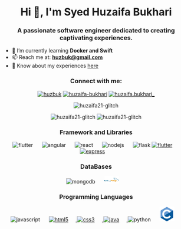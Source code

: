 <h1 align="center">Hi 👋, I'm Syed Huzaifa Bukhari</h1>
<h3 align="center">A passionate software engineer dedicated to creating captivating experiences.</h3>

- 🌱 I’m currently learning **Docker and Swift**
- 📫 Reach me at: **huzbuk@gmail.com**
- 📄 Know about my experiences [here](https://drive.google.com/file/d/1viUUdZaDYKFwxr95L0Fu_jbS5GQfL7T2/view?usp=sharing)

<h3 align="center">Connect with me:</h3>
<p align="center">
<a href="https://twitter.com/huzbuk" target="blank"><img src="https://camo.githubusercontent.com/7694fa33648292decffa4de3ee358b0f2275060be2698b00f50e9a3c466bdbe3/68747470733a2f2f696d672e69636f6e73382e636f6d2f666c75656e742f34382f3030303030302f74776974746572782e706e67" alt="huzbuk" height="50" width="50" /></a>
<a href="https://www.linkedin.com/in/huzaifa-bukhari-link/" target="blank"><img src="https://camo.githubusercontent.com/079dafc621fa1418fccb5ce2cf7391407001146e431513f1e8595e0d85979939/68747470733a2f2f696d672e69636f6e73382e636f6d2f666c75656e742f34382f3030303030302f6c696e6b6564696e2e706e67" alt="huzaifa-bukhari" height="50" width="50" /></a>
<a href="https://instagram.com/huzaifa.bukhari_" target="blank"><img src="https://camo.githubusercontent.com/2c44e77627ba3dfe6562bf98fb87a6d591b790c75ecfa3a9f02a34ed7e3cc61f/68747470733a2f2f696d672e69636f6e73382e636f6d2f666c75656e742f34382f3030303030302f696e7374616772616d2d6e65772e706e67" alt="huzaifa.bukhari_" height="50" width="50" /></a>
</p>
<p align="center">
  <img src="https://github-readme-stats.vercel.app/api/top-langs?username=huzaifa21-glitch&show_icons=true&locale=en&layout=compact" alt="huzaifa21-glitch" />
  </p>
  
  <p align="center">
  <img src="https://github-readme-streak-stats.herokuapp.com/?user=huzaifa21-glitch&" alt="huzaifa21-glitch" />
  <img src="https://github-readme-stats.vercel.app/api?username=huzaifa21-glitch&show_icons=true&locale=en" alt="huzaifa21-glitch" />
  </p>

<h3 align="center">Framework and Libraries</h3>

<p align="center">
 <img src="https://camo.githubusercontent.com/3a15a92b116b1afb31a0ccaab1eedc0b09251b6f0f5b149ba91d488ae6a47ad3/68747470733a2f2f696d672e736869656c64732e696f2f62616467652f766974652d2532333634364346462e7376673f7374796c653d666f722d7468652d6261646765266c6f676f3d76697465266c6f676f436f6c6f723d7768697465" alt="flutter" width="75" height="20"  style="margin-right: 20px;"/> 
<img src="https://angular.io/assets/images/logos/angular/angular.svg" alt="angular" width="40" height="20"  style="margin-right: 20px;"/>
<img src="https://camo.githubusercontent.com/3babc94d778f96441b3a66615fb5ee88c6ed04f174ed49b04df92b071a7d0e80/68747470733a2f2f696d672e736869656c64732e696f2f62616467652f72656163742d2532333230323332612e7376673f7374796c653d666f722d7468652d6261646765266c6f676f3d7265616374266c6f676f436f6c6f723d253233363144414642" alt="react" width="80" height="20"  style="margin-right: 20px;"/>
<img src="https://camo.githubusercontent.com/0d58facab1be74748c39244ff3d990ae8ddd765af40263ed006219154ba90649/68747470733a2f2f696d672e736869656c64732e696f2f62616467652f6e6f64652e6a732d3644413535463f7374796c653d666f722d7468652d6261646765266c6f676f3d6e6f64652e6a73266c6f676f436f6c6f723d7768697465" alt="nodejs" width="75" height="20"  style="margin-right: 20px;"/>
<img src="https://www.vectorlogo.zone/logos/pocoo_flask/pocoo_flask-icon.svg" alt="flask" width="40" height="20"/>
<a href="https://flutter.dev" target="_blank" rel="noreferrer"> <img src="https://www.vectorlogo.zone/logos/flutterio/flutterio-icon.svg" alt="flutter" width="40" height="20"  style="margin-right: 20px;"/> </a>
<a href="https://expressjs.com" target="_blank" rel="noreferrer"> <img src="https://miro.medium.com/v2/resize:fit:1400/1*XP-mZOrIqX7OsFInN2ngRQ.png" alt="express" width="80" height="20"  style="margin-right: 20px;"/> </a>


</p>

<h3 align="center">DataBases</h3>
<p align="center">
  <img src="https://e7.pngegg.com/pngimages/1009/655/png-clipart-mongodb-logo-database-nosql-sql-logo-company-text-thumbnail.png" alt="mongodb" width="80" height="20"  style="margin-right: 20px;"/>
<img src="https://raw.githubusercontent.com/devicons/devicon/master/icons/mysql/mysql-original-wordmark.svg" alt="mysql"  style="margin-right: 20px;" width="40" height="20"/>

<!-- Add more backend tools here -->
</p>

<h3 align="center">Programming Languages</h3>
<p align="center">
  <img src="https://camo.githubusercontent.com/77a94341662845d3740986b84d8219c0fd4a0a9e4af8e5411c24cec0faee2129/68747470733a2f2f696d672e736869656c64732e696f2f62616467652f4a6176615363726970742d3332333333303f7374796c653d666f722d7468652d6261646765266c6f676f3d6a617661736372697074266c6f676f436f6c6f723d463744463145" alt="javascript" width="80" height="20" style="margin-right: 20px;"/>
  <a href="https://www.w3.org/html/" target="_blank" rel="noreferrer"> <img src="https://camo.githubusercontent.com/bfe6a48836e87b13a16f1f56f88fee428475c2ac29247992ec9b8bcc7154f881/68747470733a2f2f696d672e736869656c64732e696f2f62616467652f48544d4c352d4533344632363f7374796c653d666f722d7468652d6261646765266c6f676f3d68746d6c35266c6f676f436f6c6f723d7768697465" alt="html5" width="80" height="20" style="margin-right: 20px;"/> </a>
  <a href="https://www.w3schools.com/css/" target="_blank" rel="noreferrer"> <img src="https://camo.githubusercontent.com/472c222e8f240a48ae51cd9b082a1b857be809dcd851a25150890c2da50c13a5/68747470733a2f2f696d672e736869656c64732e696f2f62616467652f435353332d3135373242363f7374796c653d666f722d7468652d6261646765266c6f676f3d63737333266c6f676f436f6c6f723d7768697465" alt="css3" width="80" height="20" style="margin-right: 20px;"/> </a>
  <a href="https://www.java.com" target="_blank" rel="noreferrer"> <img src="https://camo.githubusercontent.com/94255ec6b3c759a685d09b160102f6780416030ba75119a1d9d05cd1d2345e5a/68747470733a2f2f696d672e736869656c64732e696f2f62616467652f4a6176612d4544384230303f7374796c653d666f722d7468652d6261646765266c6f676f3d6a617661266c6f676f436f6c6f723d7768697465" alt="java" width="80" height="20" style="margin-right: 20px;"/> </a>
  <img src="https://camo.githubusercontent.com/0562f16a4ae7e35dae6087bf8b7805fb7e664a9e7e20ae6d163d94e56b94f32d/68747470733a2f2f696d672e736869656c64732e696f2f62616467652f707974686f6e2d3336373041303f7374796c653d666f722d7468652d6261646765266c6f676f3d707974686f6e266c6f676f436f6c6f723d666664643534" alt="python" width="80" height="20" style="margin-right: 20px;"/>
  <a href="https://www.cprogramming.com/" target="_blank" rel="noreferrer"> <img src="https://raw.githubusercontent.com/devicons/devicon/master/icons/c/c-original.svg" alt="c" width="40" height="40" style="margin-right: 20px;"/> </a>
</p>




